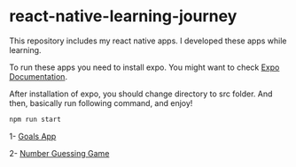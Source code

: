 # react-native-learning-journey

This repository includes my react native apps. I developed these apps while learning.

To run these apps you need to install expo. You might want to check [Expo Documentation](https://docs.expo.dev/get-started/installation/).

After installation of expo, you should change directory to src folder. And then, basically run following command, and enjoy!

```bash
npm run start
```

1- [Goals App](https://github.com/fyagiz/react-native-learning-journey/tree/goals-app)

2- [Number Guessing Game](https://github.com/fyagiz/react-native-learning-journey/tree/number-guessing-game)
